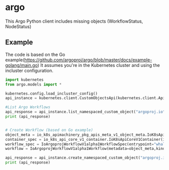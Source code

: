# argo

This Argo Python client includes missing objects (WorkflowStatus, NodeStatus)

## Example 

The code is based on the Go example(https://github.com/argoproj/argo/blob/master/docs/example-golang/main.go)
It assumes you're in the Kubernetes cluster and using the incluster configuration.

```python
import kubernetes
from argo.models import *

kubernetes.config.load_incluster_config()
api_instance = kubernetes.client.CustomObjectsApi(kubernetes.client.ApiClient())

#List Argo Workflows
api_response = api_instance.list_namespaced_custom_object("argoproj.io",version="v1alpha1",plural="workflows",namespace="default")
print (api_response)


# Create Workflow (based on Go example)
object_meta = io_k8s_apimachinery_pkg_apis_meta_v1_object_meta.IoK8sApimachineryPkgApisMetaV1ObjectMeta(generate_name="hello-whale-")
container_spec = io_k8s_api_core_v1_container.IoK8sApiCoreV1Container(image="docker/whalesay:latest",command=['cowsay'],args=["hello world"], name="whalesay")
workflow_spec = IoArgoprojWorkflowV1alpha1WorkflowSpec(entrypoint="whalesay",templates=[IoArgoprojWorkflowV1alpha1Template(name="whalesay",container=container_spec)])
workflow = IoArgoprojWorkflowV1alpha1Workflow(metadata=object_meta,kind="Workflow",api_version="argoproj.io/v1alpha1",spec=workflow_spec,status=IoArgoprojWorkflowV1alpha1WorkflowStatus())

api_response = api_instance.create_namespaced_custom_object("argoproj.io",version="v1alpha1",plural="workflows",namespace="default",body=workflow)
print (api_response)
```
